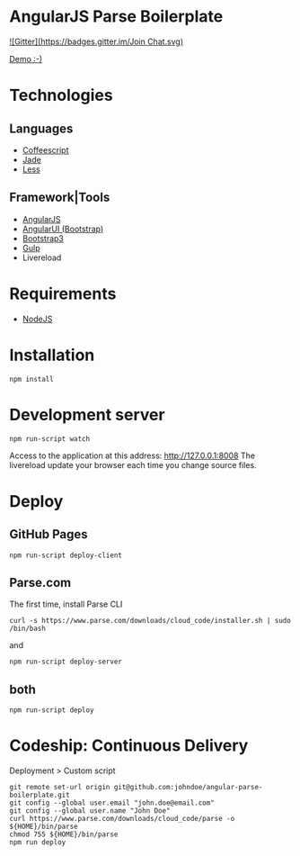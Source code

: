 AngularJS Parse Boilerplate
===========================
[![Gitter](https://badges.gitter.im/Join Chat.svg)](https://gitter.im/jbeurel/angular-parse-boilerplate?utm_source=badge&utm_medium=badge&utm_campaign=pr-badge&utm_content=badge)

[Demo :-)](http://jbeurel.github.io/angular-parse-boilerplate)

# Technologies

## Languages
- [Coffeescript](http://coffeescript.org/)
- [Jade](http://jade-lang.com/)
- [Less](http://www.lesscss.org/)

## Framework|Tools
- [AngularJS](http://angularjs.org/)
- [AngularUI (Bootstrap)](http://angular-ui.github.io/bootstrap/)
- [Bootstrap3](http://getbootstrap.com/)
- [Gulp](http://gulpjs.com/)
- Livereload

# Requirements

- [NodeJS](http://nodejs.org/)

# Installation

  `npm install`

# Development server

  `npm run-script watch`

Access to the application at this address: http://127.0.0.1:8008
The livereload update your browser each time you change source files.

# Deploy 

## GitHub Pages

  `npm run-script deploy-client`

## Parse.com

The first time, install Parse CLI

  `curl -s https://www.parse.com/downloads/cloud_code/installer.sh | sudo /bin/bash`

and

  `npm run-script deploy-server`
  
## both

  `npm run-script deploy`
  
# Codeship: Continuous Delivery

Deployment > Custom script

```
git remote set-url origin git@github.com:johndoe/angular-parse-boilerplate.git
git config --global user.email "john.doe@email.com"
git config --global user.name "John Doe"
curl https://www.parse.com/downloads/cloud_code/parse -o ${HOME}/bin/parse
chmod 755 ${HOME}/bin/parse
npm run deploy
```

  
